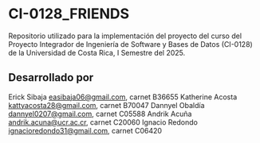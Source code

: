 # CI-0128_FRIENDS

Repositorio utilizado para la implementación del proyecto del curso del Proyecto Integrador de Ingeniería de Software y Bases de Datos (CI-0128) de la Universidad de Costa Rica, I Semestre del 2025.

## Desarrollado por

Erick Sibaja <easibaja06@gmail.com>, carnet B36655
Katherine Acosta <kattyacosta28@gmail.com>, carnet B70047
Dannyel Obaldía <dannyel0207@gmail.com>, carnet C05588
Andrik Acuña <andrik.acuna@ucr.ac.cr>, carnet C20060
Ignacio Redondo <ignacioredondo31@gmail.com>, carnet C06420
